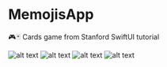 # MemojisApp
🎮🃏 Cards game from Stanford SwiftUI tutorial

![alt text](https://github.com/mankofeman/MemojisApp/blob/main/Memojis/Memojis/Screenshots/Screenshot%202021-11-10%20at%2013.47.00.png)
![alt text](https://github.com/mankofeman/MemojisApp/blob/main/Memojis/Memojis/Screenshots/Screenshot%202021-11-10%20at%2013.47.16.png)
![alt text](https://github.com/mankofeman/MemojisApp/blob/main/Memojis/Memojis/Screenshots/Screenshot%202021-11-10%20at%2013.47.39.png)
![alt text](https://github.com/mankofeman/MemojisApp/blob/main/Memojis/Memojis/Screenshots/Screenshot%202021-11-10%20at%2013.48.11.png)
